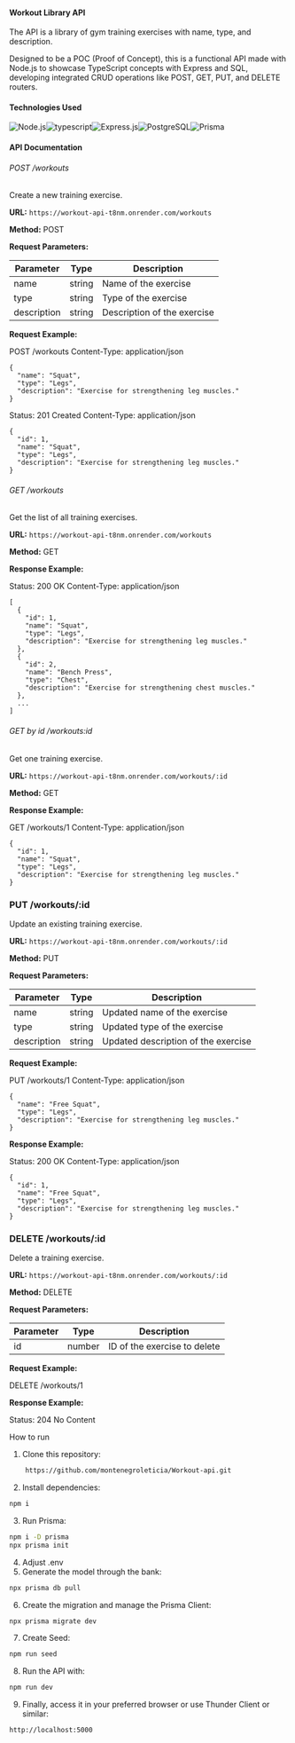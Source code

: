 #### Workout Library API

The API is a library of gym training exercises with name, type, and description.

Designed to be a POC (Proof of Concept), this is a functional API made with Node.js to showcase TypeScript concepts with Express and SQL, developing integrated CRUD operations like POST, GET, PUT, and DELETE routers.

#### Technologies Used

<img align = "center" alt = "Node.js" src = "https://img.shields.io/badge/node.js-6DA55F?style=for-the-badge&logo=node.js&logoColor=white "/><img align = "center" alt = "typescript" src = "https://img.shields.io/badge/typescript-%23007ACC.svg?style=for-the-badge&logo=typescript&logoColor=white" /><img align = "center" alt = "Express.js" src = "https://img.shields.io/badge/Express.js-000000?style=for-the-badge&logo=express&logoColor=white"/><img align = "center" alt = "PostgreSQL" src = "https://img.shields.io/badge/PostgreSQL-316192?style=for-the-badge&logo=postgresql&logoColor=white" /><img align = "center" alt = "Prisma" src = "https://img.shields.io/badge/Prisma-3982CE?style=for-the-badge&logo=Prisma&logoColor=white"/>

#### API Documentation

###### POST /workouts

Create a new training exercise.

**URL:** `https://workout-api-t8nm.onrender.com/workouts`

**Method:** POST

**Request Parameters:**

| Parameter   | Type     | Description                  |
| ----------- | -------- | ---------------------------- |
| name        | string   | Name of the exercise         |
| type        | string   | Type of the exercise         |
| description | string   | Description of the exercise  |

**Request Example:**

POST /workouts
Content-Type: application/json

    {
      "name": "Squat",
      "type": "Legs",
      "description": "Exercise for strengthening leg muscles."
    }

Status: 201 Created
Content-Type: application/json

    {
      "id": 1,
      "name": "Squat",
      "type": "Legs",
      "description": "Exercise for strengthening leg muscles."
    }


###### GET /workouts

Get the list of all training exercises.

**URL:** `https://workout-api-t8nm.onrender.com/workouts`

**Method:** GET

**Response Example:**

Status: 200 OK
Content-Type: application/json

    [
      {
        "id": 1,
        "name": "Squat",
        "type": "Legs",
        "description": "Exercise for strengthening leg muscles."
      },
      {
        "id": 2,
        "name": "Bench Press",
        "type": "Chest",
        "description": "Exercise for strengthening chest muscles."
      },
      ...
    ]

###### GET by id /workouts:id

Get one training exercise.

**URL:** `https://workout-api-t8nm.onrender.com/workouts/:id`

**Method:** GET

**Response Example:**

GET /workouts/1
Content-Type: application/json

    {
      "id": 1,
      "name": "Squat",
      "type": "Legs",
      "description": "Exercise for strengthening leg muscles."
    }

### PUT /workouts/:id

Update an existing training exercise.

**URL:** `https://workout-api-t8nm.onrender.com/workouts/:id`

**Method:** PUT

**Request Parameters:**

| Parameter   | Type     | Description                      |
| ----------- | -------- | -------------------------------- |
| name        | string   | Updated name of the exercise     |
| type        | string   | Updated type of the exercise     |
| description | string   | Updated description of the exercise |

**Request Example:**

PUT /workouts/1
Content-Type: application/json

    {
      "name": "Free Squat",
      "type": "Legs",
      "description": "Exercise for strengthening leg muscles."
    }

**Response Example:**

Status: 200 OK
Content-Type: application/json

    {
      "id": 1,
      "name": "Free Squat",
      "type": "Legs",
      "description": "Exercise for strengthening leg muscles."
    }    


### DELETE /workouts/:id

Delete a training exercise.

**URL:** `https://workout-api-t8nm.onrender.com/workouts/:id`

**Method:** DELETE

**Request Parameters:**

| Parameter | Type   | Description                 |
| --------- | ------ | --------------------------- |
| id        | number | ID of the exercise to delete |

**Request Example:**

DELETE /workouts/1

**Response Example:**

Status: 204 No Content

How to run

1. Clone this repository:
```bash
    https://github.com/montenegroleticia/Workout-api.git
```
2. Install dependencies:
```bash
npm i
```
3. Run Prisma:
```bash
npm i -D prisma
npx prisma init
```
4. Adjust .env
5. Generate the model through the bank:
```bash
npx prisma db pull
```
6. Create the migration and manage the Prisma Client:
```bash
npx prisma migrate dev
```
7. Create Seed:
```bash
npm run seed
```
8. Run the API with:
```bash
npm run dev
```
9. Finally, access it in your preferred browser or use Thunder Client or similar:
```bash
http://localhost:5000
```
